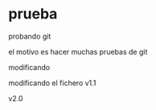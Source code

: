 # prueba
probando git


el motivo es hacer muchas pruebas de git

modificando

modificando el fichero
v1.1

v2.0
